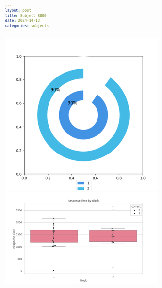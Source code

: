 ```yaml
---
layout: post
title: Subject 8000
date: 2024-10-13
categories: subjects
---
```


![](data/8000/run-12/8000__acc_test.png)
![](data/8000/run-12/8000_rt.png)
